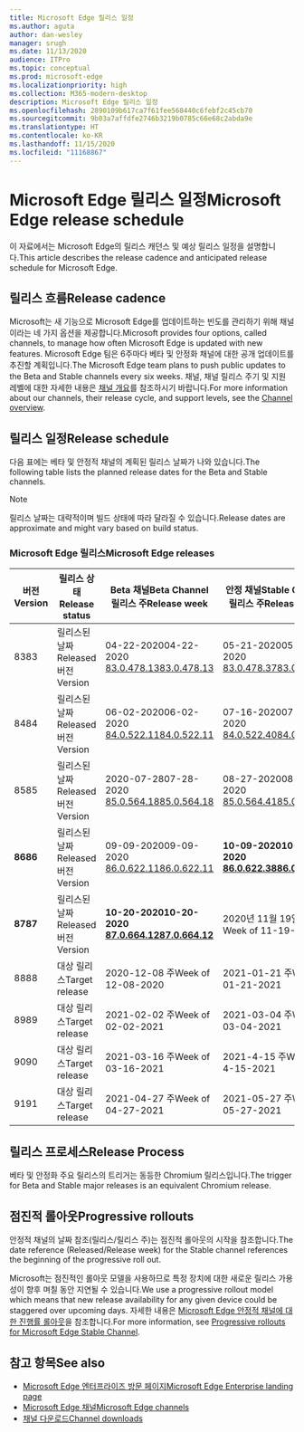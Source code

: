 ```yaml
---
title: Microsoft Edge 릴리스 일정
ms.author: aguta
author: dan-wesley
manager: srugh
ms.date: 11/13/2020
audience: ITPro
ms.topic: conceptual
ms.prod: microsoft-edge
ms.localizationpriority: high
ms.collection: M365-modern-desktop
description: Microsoft Edge 릴리스 일정
ms.openlocfilehash: 2890109b617ca7f61fee568440c6febf2c45cb70
ms.sourcegitcommit: 9b03a7affdfe2746b3219b0785c66e68c2abda9e
ms.translationtype: HT
ms.contentlocale: ko-KR
ms.lasthandoff: 11/15/2020
ms.locfileid: "11168867"
---
```

# <span data-ttu-id="d1630-103">Microsoft Edge 릴리스 일정</span><span class="sxs-lookup"><span data-stu-id="d1630-103">Microsoft Edge release schedule</span></span>

<span data-ttu-id="d1630-104">이 자료에서는 Microsoft Edge의 릴리스 캐던스 및 예상 릴리스 일정을 설명합니다.</span><span class="sxs-lookup"><span data-stu-id="d1630-104">This article describes the release cadence and anticipated release schedule for Microsoft Edge.</span></span>

## <span data-ttu-id="d1630-105">릴리스 흐름</span><span class="sxs-lookup"><span data-stu-id="d1630-105">Release cadence</span></span>

<span data-ttu-id="d1630-106">Microsoft는 새 기능으로 Microsoft Edge를 업데이트하는 빈도를 관리하기 위해 채널이라는 네 가지 옵션을 제공합니다.</span><span class="sxs-lookup"><span data-stu-id="d1630-106">Microsoft provides four options, called channels, to manage how often Microsoft Edge is updated with new features.</span></span> <span data-ttu-id="d1630-107">Microsoft Edge 팀은 6주마다 베타 및 안정화 채널에 대한 공개 업데이트를 추진할 계획입니다.</span><span class="sxs-lookup"><span data-stu-id="d1630-107">The Microsoft Edge team plans to push public updates to the Beta and Stable channels every six weeks.</span></span> <span data-ttu-id="d1630-108">채널, 채널 릴리스 주기 및 지원 레벨에 대한 자세한 내용은 [채널 개요](https://docs.microsoft.com/DeployEdge/microsoft-edge-channels#channel-overview)를 참조하시기 바랍니다.</span><span class="sxs-lookup"><span data-stu-id="d1630-108">For more information about our channels, their release cycle, and support levels, see the [Channel overview](https://docs.microsoft.com/DeployEdge/microsoft-edge-channels#channel-overview).</span></span>

## <span data-ttu-id="d1630-109">릴리스 일정</span><span class="sxs-lookup"><span data-stu-id="d1630-109">Release schedule</span></span>

<span data-ttu-id="d1630-110">다음 표에는 베타 및 안정적 채널의 계획된 릴리스 날짜가 나와 있습니다.</span><span class="sxs-lookup"><span data-stu-id="d1630-110">The following table lists the planned release dates for the Beta and Stable channels.</span></span>

> [!NOTE]
> <span data-ttu-id="d1630-111">릴리스 날짜는 대략적이며 빌드 상태에 따라 달라질 수 있습니다.</span><span class="sxs-lookup"><span data-stu-id="d1630-111">Release dates are approximate and might vary based on build status.</span></span>

### <span data-ttu-id="d1630-112">Microsoft Edge 릴리스</span><span class="sxs-lookup"><span data-stu-id="d1630-112">Microsoft Edge releases</span></span>

| <span data-ttu-id="d1630-113">버전</span><span class="sxs-lookup"><span data-stu-id="d1630-113">Version</span></span> | <span data-ttu-id="d1630-114">릴리스 상태</span><span class="sxs-lookup"><span data-stu-id="d1630-114">Release status</span></span> | <span data-ttu-id="d1630-115">Beta 채널</span><span class="sxs-lookup"><span data-stu-id="d1630-115">Beta Channel</span></span><br><span data-ttu-id="d1630-116">릴리스 주</span><span class="sxs-lookup"><span data-stu-id="d1630-116">Release week</span></span> | <span data-ttu-id="d1630-117">안정 채널</span><span class="sxs-lookup"><span data-stu-id="d1630-117">Stable Channel</span></span><br><span data-ttu-id="d1630-118">릴리스 주</span><span class="sxs-lookup"><span data-stu-id="d1630-118">Release week</span></span> |
|---------|-----|------|--------|
| <span data-ttu-id="d1630-119">83</span><span class="sxs-lookup"><span data-stu-id="d1630-119">83</span></span> | <span data-ttu-id="d1630-120">릴리스된 날짜</span><span class="sxs-lookup"><span data-stu-id="d1630-120">Released</span></span><br><span data-ttu-id="d1630-121">버전</span><span class="sxs-lookup"><span data-stu-id="d1630-121">Version</span></span> | <span data-ttu-id="d1630-122">04-22-2020</span><span class="sxs-lookup"><span data-stu-id="d1630-122">04-22-2020</span></span><br>[<span data-ttu-id="d1630-123">83.0.478.13</span><span class="sxs-lookup"><span data-stu-id="d1630-123">83.0.478.13</span></span>](https://docs.microsoft.com/DeployEdge/microsoft-edge-relnote-beta-channel#version-83047813-april-22) | <span data-ttu-id="d1630-124">05-21-2020</span><span class="sxs-lookup"><span data-stu-id="d1630-124">05-21-2020</span></span><br> [<span data-ttu-id="d1630-125">83.0.478.37</span><span class="sxs-lookup"><span data-stu-id="d1630-125">83.0.478.37</span></span>](https://docs.microsoft.com/DeployEdge/microsoft-edge-relnote-stable-channel#version-83047837-may-21) |
| <span data-ttu-id="d1630-126">84</span><span class="sxs-lookup"><span data-stu-id="d1630-126">84</span></span> | <span data-ttu-id="d1630-127">릴리스된 날짜</span><span class="sxs-lookup"><span data-stu-id="d1630-127">Released</span></span><br><span data-ttu-id="d1630-128">버전</span><span class="sxs-lookup"><span data-stu-id="d1630-128">Version</span></span> | <span data-ttu-id="d1630-129">06-02-2020</span><span class="sxs-lookup"><span data-stu-id="d1630-129">06-02-2020</span></span><br>[<span data-ttu-id="d1630-130">84.0.522.11</span><span class="sxs-lookup"><span data-stu-id="d1630-130">84.0.522.11</span></span>](https://docs.microsoft.com/DeployEdge/microsoft-edge-relnote-beta-channel#version-84052211-june-2) | <span data-ttu-id="d1630-131">07-16-2020</span><span class="sxs-lookup"><span data-stu-id="d1630-131">07-16-2020</span></span><br> [<span data-ttu-id="d1630-132">84.0.522.40</span><span class="sxs-lookup"><span data-stu-id="d1630-132">84.0.522.40</span></span>](https://docs.microsoft.com/DeployEdge/microsoft-edge-relnote-stable-channel#version-84052240-july-16) |
| <span data-ttu-id="d1630-133">85</span><span class="sxs-lookup"><span data-stu-id="d1630-133">85</span></span> | <span data-ttu-id="d1630-134">릴리스된 날짜</span><span class="sxs-lookup"><span data-stu-id="d1630-134">Released</span></span><br><span data-ttu-id="d1630-135">버전</span><span class="sxs-lookup"><span data-stu-id="d1630-135">Version</span></span> | <span data-ttu-id="d1630-136">2020-07-28</span><span class="sxs-lookup"><span data-stu-id="d1630-136">07-28-2020</span></span><br>[<span data-ttu-id="d1630-137">85.0.564.18</span><span class="sxs-lookup"><span data-stu-id="d1630-137">85.0.564.18</span></span>](https://docs.microsoft.com/DeployEdge/microsoft-edge-relnote-beta-channel#version-85056418-july-28)  | <span data-ttu-id="d1630-138">08-27-2020</span><span class="sxs-lookup"><span data-stu-id="d1630-138">08-27-2020</span></span><br>[<span data-ttu-id="d1630-139">85.0.564.41</span><span class="sxs-lookup"><span data-stu-id="d1630-139">85.0.564.41</span></span>](https://docs.microsoft.com/DeployEdge/microsoft-edge-relnote-stable-channel#version-85056441-august-27) |
| **<span data-ttu-id="d1630-140">86</span><span class="sxs-lookup"><span data-stu-id="d1630-140">86</span></span>** | <span data-ttu-id="d1630-141">릴리스된 날짜</span><span class="sxs-lookup"><span data-stu-id="d1630-141">Released</span></span><br><span data-ttu-id="d1630-142">버전</span><span class="sxs-lookup"><span data-stu-id="d1630-142">Version</span></span> | <span data-ttu-id="d1630-143">09-09-2020</span><span class="sxs-lookup"><span data-stu-id="d1630-143">09-09-2020</span></span><br>[<span data-ttu-id="d1630-144">86.0.622.11</span><span class="sxs-lookup"><span data-stu-id="d1630-144">86.0.622.11</span></span>](https://docs.microsoft.com/DeployEdge/microsoft-edge-relnote-beta-channel#version-86062211-september-9) | **<span data-ttu-id="d1630-145">10-09-2020</span><span class="sxs-lookup"><span data-stu-id="d1630-145">10-09-2020</span></span>**<br>**[<span data-ttu-id="d1630-146">86.0.622.38</span><span class="sxs-lookup"><span data-stu-id="d1630-146">86.0.622.38</span></span>](https://docs.microsoft.com/deployedge/microsoft-edge-relnote-stable-channel#version-86062238-october-9)** |
| **<span data-ttu-id="d1630-147">87</span><span class="sxs-lookup"><span data-stu-id="d1630-147">87</span></span>** | <span data-ttu-id="d1630-148">릴리스된 날짜</span><span class="sxs-lookup"><span data-stu-id="d1630-148">Released</span></span><br><span data-ttu-id="d1630-149">버전</span><span class="sxs-lookup"><span data-stu-id="d1630-149">Version</span></span> | **<span data-ttu-id="d1630-150">10-20-2020</span><span class="sxs-lookup"><span data-stu-id="d1630-150">10-20-2020</span></span>**<br>**[<span data-ttu-id="d1630-151">87.0.664.12</span><span class="sxs-lookup"><span data-stu-id="d1630-151">87.0.664.12</span></span>](https://docs.microsoft.com/deployedge/microsoft-edge-relnote-beta-channel#version-87066412--october-20)** | <span data-ttu-id="d1630-152">2020년 11월 19일 주</span><span class="sxs-lookup"><span data-stu-id="d1630-152">Week of 11-19-2020</span></span> |
| <span data-ttu-id="d1630-153">88</span><span class="sxs-lookup"><span data-stu-id="d1630-153">88</span></span> | <span data-ttu-id="d1630-154">대상 릴리스</span><span class="sxs-lookup"><span data-stu-id="d1630-154">Target release</span></span> | <span data-ttu-id="d1630-155">2020-12-08 주</span><span class="sxs-lookup"><span data-stu-id="d1630-155">Week of 12-08-2020</span></span> | <span data-ttu-id="d1630-156">2021-01-21 주</span><span class="sxs-lookup"><span data-stu-id="d1630-156">Week of 01-21-2021</span></span> |
| <span data-ttu-id="d1630-157">89</span><span class="sxs-lookup"><span data-stu-id="d1630-157">89</span></span> | <span data-ttu-id="d1630-158">대상 릴리스</span><span class="sxs-lookup"><span data-stu-id="d1630-158">Target release</span></span> | <span data-ttu-id="d1630-159">2021-02-02 주</span><span class="sxs-lookup"><span data-stu-id="d1630-159">Week of 02-02-2021</span></span> | <span data-ttu-id="d1630-160">2021-03-04 주</span><span class="sxs-lookup"><span data-stu-id="d1630-160">Week of 03-04-2021</span></span> |
| <span data-ttu-id="d1630-161">90</span><span class="sxs-lookup"><span data-stu-id="d1630-161">90</span></span> | <span data-ttu-id="d1630-162">대상 릴리스</span><span class="sxs-lookup"><span data-stu-id="d1630-162">Target release</span></span> | <span data-ttu-id="d1630-163">2021-03-16 주</span><span class="sxs-lookup"><span data-stu-id="d1630-163">Week of 03-16-2021</span></span> | <span data-ttu-id="d1630-164">2021-4-15 주</span><span class="sxs-lookup"><span data-stu-id="d1630-164">Week of 4-15-2021</span></span> |
| <span data-ttu-id="d1630-165">91</span><span class="sxs-lookup"><span data-stu-id="d1630-165">91</span></span> | <span data-ttu-id="d1630-166">대상 릴리스</span><span class="sxs-lookup"><span data-stu-id="d1630-166">Target release</span></span> | <span data-ttu-id="d1630-167">2021-04-27 주</span><span class="sxs-lookup"><span data-stu-id="d1630-167">Week of 04-27-2021</span></span> | <span data-ttu-id="d1630-168">2021-05-27 주</span><span class="sxs-lookup"><span data-stu-id="d1630-168">Week of 05-27-2021</span></span> |

## <span data-ttu-id="d1630-169">릴리스 프로세스</span><span class="sxs-lookup"><span data-stu-id="d1630-169">Release Process</span></span>

<span data-ttu-id="d1630-170">베타 및 안정화 주요 릴리스의 트리거는 동등한 Chromium 릴리스입니다.</span><span class="sxs-lookup"><span data-stu-id="d1630-170">The trigger for Beta and Stable major releases is an equivalent Chromium release.</span></span>

## <span data-ttu-id="d1630-171">점진적 롤아웃</span><span class="sxs-lookup"><span data-stu-id="d1630-171">Progressive rollouts</span></span>

<span data-ttu-id="d1630-172">안정적 채널의 날짜 참조(릴리스/릴리스 주)는 점진적 롤아웃의 시작을 참조합니다.</span><span class="sxs-lookup"><span data-stu-id="d1630-172">The date reference (Released/Release week) for the Stable channel references the beginning of the progressive roll out.</span></span>

<span data-ttu-id="d1630-173">Microsoft는 점진적인 롤아웃 모델을 사용하므로 특정 장치에 대한 새로운 릴리스 가용성이 향후 며칠 동안 지연될 수 있습니다.</span><span class="sxs-lookup"><span data-stu-id="d1630-173">We use a progressive rollout model which means that new release availability for any given device could be staggered over upcoming days.</span></span> <span data-ttu-id="d1630-174">자세한 내용은 [Microsoft Edge 안정적 채널에 대한 진행률 롤아웃](microsoft-edge-update-progressive-rollout.md)을 참조합니다.</span><span class="sxs-lookup"><span data-stu-id="d1630-174">For more information, see [Progressive rollouts for Microsoft Edge Stable Channel](microsoft-edge-update-progressive-rollout.md).</span></span>

## <span data-ttu-id="d1630-175">참고 항목</span><span class="sxs-lookup"><span data-stu-id="d1630-175">See also</span></span>

- [<span data-ttu-id="d1630-176">Microsoft Edge 엔터프라이즈 방문 페이지</span><span class="sxs-lookup"><span data-stu-id="d1630-176">Microsoft Edge Enterprise landing page</span></span>](https://aka.ms/EdgeEnterprise)
- [<span data-ttu-id="d1630-177">Microsoft Edge 채널</span><span class="sxs-lookup"><span data-stu-id="d1630-177">Microsoft Edge channels</span></span>](microsoft-edge-channels.md)
- [<span data-ttu-id="d1630-178">채널 다운로드</span><span class="sxs-lookup"><span data-stu-id="d1630-178">Channel downloads</span></span>](https://www.microsoft.com/edge/business/download)